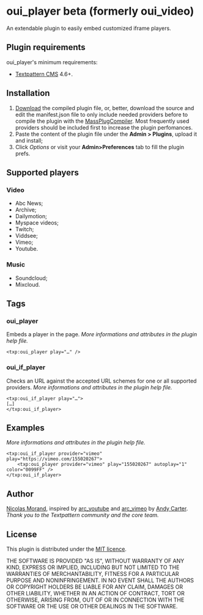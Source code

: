 # oui_player beta (formerly oui_video)

An extendable plugin to easily embed customized iframe players.

## Plugin requirements

oui_player's minimum requirements:

* [Textpattern CMS](http://textpattern.com/) 4.6+.

## Installation

1. [Download](https://github.com/NicolasGraph/oui_player/releases) the compiled plugin file, or, better, download the source and edit the manifest.json file to only include needed providers before to compile the plugin with the [MassPlugCompiler](https://github.com/gocom/MassPlugCompiler). Most frequently used providers should be included first to increase the plugin perfomances.
1. Paste the content of the plugin file under the **Admin > Plugins**, upload it and install;
1. Click *Options* or visit your **Admin>Preferences** tab to fill the plugin prefs.

## Supported players

### Video

* Abc News;
* Archive;
* Dailymotion;
* Myspace videos;
* Twitch;
* Viddsee;
* Vimeo;
* Youtube.

### Music

* Soundcloud;
* Mixcloud.

## Tags

### oui_player

Embeds a player in the page.
*More informations and attributes in the plugin help file.*

```
<txp:oui_player play="…" />
```

### oui_if_player

Checks an URL against the accepted URL schemes for one or all supported providers.
*More informations and attributes in the plugin help file.*

```
<txp:oui_if_player play="…">
[…]
</txp:oui_if_player>
```

## Examples

*More informations and attributes in the plugin help file.*

```
<txp:oui_if_player provider="vimeo" play="https://vimeo.com/155020267">
    <txp:oui_player provider="vimeo" play="155020267" autoplay="1" color="0099FF" />
</txp:oui_if_player>
```

## Author

[Nicolas Morand](https://twitter.com/NicolasGraph), inspired by [arc_youtube](http://andy-carter.com/txp/arc_youtube) and [arc_vimeo](http://andy-carter.com/txp/arc_vimeo) by [Andy Carter](http://andy-carter.com).
*Thank you to the Textpattern community and the core team.*

## License

This plugin is distributed under the [MIT licence](https://opensource.org/licenses/MIT).

THE SOFTWARE IS PROVIDED "AS IS", WITHOUT WARRANTY OF ANY KIND, EXPRESS OR IMPLIED, INCLUDING BUT NOT LIMITED TO THE WARRANTIES OF MERCHANTABILITY, FITNESS FOR A PARTICULAR PURPOSE AND NONINFRINGEMENT. IN NO EVENT SHALL THE AUTHORS OR COPYRIGHT HOLDERS BE LIABLE FOR ANY CLAIM, DAMAGES OR OTHER LIABILITY, WHETHER IN AN ACTION OF CONTRACT, TORT OR OTHERWISE, ARISING FROM, OUT OF OR IN CONNECTION WITH THE SOFTWARE OR THE USE OR OTHER DEALINGS IN THE SOFTWARE.
